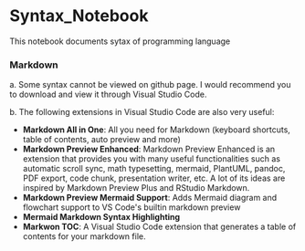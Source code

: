 # Syntax_Notebook
This notebook documents sytax of programming language

### Markdown

a. Some syntax cannot be viewed on github page. I would recommend you to download and view it through Visual Studio Code.
      
b. The following extensions in Visual Studio Code are also very useful:
- **Markdown All in One**: All you need for Markdown (keyboard shortcuts, table of contents, auto preview and more)
- **Markdown Preview Enhanced**: Markdown Preview Enhanced is an extension that provides you with many useful functionalities such as automatic scroll sync, math typesetting, mermaid, PlantUML, pandoc, PDF export, code chunk, presentation writer, etc. A lot of its ideas are inspired by Markdown Preview Plus and RStudio Markdown.
- **Markdown Preview Mermaid Support**: Adds Mermaid diagram and flowchart support to VS Code's builtin markdown preview
- **Mermaid Markdown Syntax Highlighting**
- **Markwon TOC**: A Visual Studio Code extension that generates a table of contents for your markdown file.
